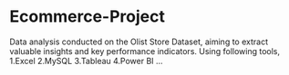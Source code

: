 # Ecommerce-Project
Data analysis conducted on the Olist Store Dataset, aiming to extract valuable insights and key performance indicators.
Using following tools,
1.Excel
2.MySQL
3.Tableau
4.Power BI
...
